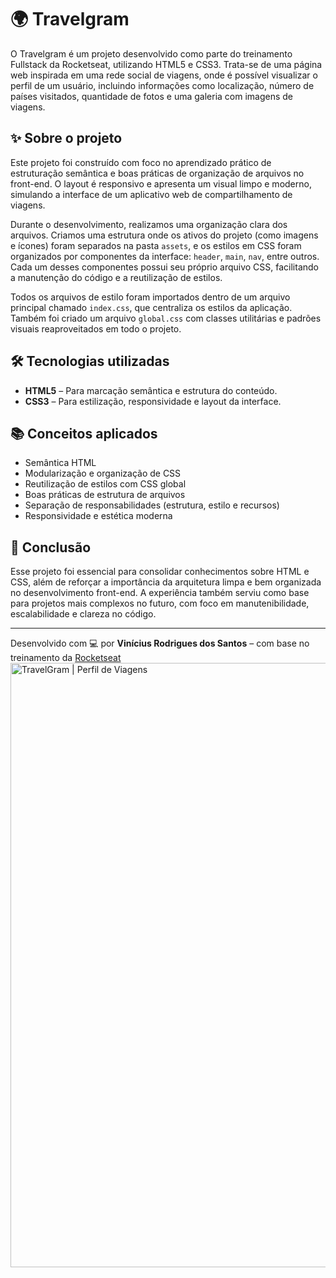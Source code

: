 # 🌍 Travelgram

O Travelgram é um projeto desenvolvido como parte do treinamento Fullstack da Rocketseat, utilizando HTML5 e CSS3. Trata-se de uma página web inspirada em uma rede social de viagens, onde é possível visualizar o perfil de um usuário, incluindo informações como localização, número de países visitados, quantidade de fotos e uma galeria com imagens de viagens.

## ✨ Sobre o projeto

Este projeto foi construído com foco no aprendizado prático de estruturação semântica e boas práticas de organização de arquivos no front-end. O layout é responsivo e apresenta um visual limpo e moderno, simulando a interface de um aplicativo web de compartilhamento de viagens.

Durante o desenvolvimento, realizamos uma organização clara dos arquivos. Criamos uma estrutura onde os ativos do projeto (como imagens e ícones) foram separados na pasta `assets`, e os estilos em CSS foram organizados por componentes da interface: `header`, `main`, `nav`, entre outros. Cada um desses componentes possui seu próprio arquivo CSS, facilitando a manutenção do código e a reutilização de estilos.

Todos os arquivos de estilo foram importados dentro de um arquivo principal chamado `index.css`, que centraliza os estilos da aplicação. Também foi criado um arquivo `global.css` com classes utilitárias e padrões visuais reaproveitados em todo o projeto.

## 🛠️ Tecnologias utilizadas

- **HTML5** – Para marcação semântica e estrutura do conteúdo.
- **CSS3** – Para estilização, responsividade e layout da interface.

## 📚 Conceitos aplicados

- Semântica HTML
- Modularização e organização de CSS
- Reutilização de estilos com CSS global
- Boas práticas de estrutura de arquivos
- Separação de responsabilidades (estrutura, estilo e recursos)
- Responsividade e estética moderna

## 📌 Conclusão

Esse projeto foi essencial para consolidar conhecimentos sobre HTML e CSS, além de reforçar a importância da arquitetura limpa e bem organizada no desenvolvimento front-end. A experiência também serviu como base para projetos mais complexos no futuro, com foco em manutenibilidade, escalabilidade e clareza no código.

---

Desenvolvido com 💻 por **Vinícius Rodrigues dos Santos** – com base no treinamento da [Rocketseat](https://rocketseat.com.br/)
<img width="1907" height="967" alt="TravelGram | Perfil de Viagens" src="https://github.com/user-attachments/assets/47ddc320-3ec0-4aa9-8427-bfa089e237ab" />
